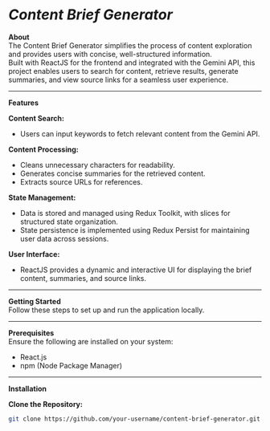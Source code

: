 # ***Content Brief Generator***

**About**  
The Content Brief Generator simplifies the process of content exploration and provides users with concise, well-structured information.  
Built with ReactJS for the frontend and integrated with the Gemini API, this project enables users to search for content, retrieve results, generate summaries, and view source links for a seamless user experience.  

---

**Features**  

**Content Search:**  
- Users can input keywords to fetch relevant content from the Gemini API.  

**Content Processing:**  
- Cleans unnecessary characters for readability.  
- Generates concise summaries for the retrieved content.  
- Extracts source URLs for references.  

**State Management:**  
- Data is stored and managed using Redux Toolkit, with slices for structured state organization.  
- State persistence is implemented using Redux Persist for maintaining user data across sessions.  

**User Interface:**  
- ReactJS provides a dynamic and interactive UI for displaying the brief content, summaries, and source links.  

---

**Getting Started**  
Follow these steps to set up and run the application locally.  

---

**Prerequisites**  
Ensure the following are installed on your system:  
- React.js  
- npm (Node Package Manager)  

---

**Installation**  

**Clone the Repository:**  
```bash
git clone https://github.com/your-username/content-brief-generator.git



